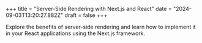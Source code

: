 +++
title = "Server-Side Rendering with Next.js and React"
date = "2024-09-03T13:20:27.882Z"
draft = false
+++

  Explore the benefits of server-side rendering and learn how to implement it in your React applications using the Next.js framework.
        